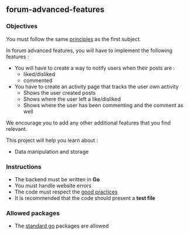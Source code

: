 ## forum-advanced-features

### Objectives

You must follow the same [principles](https://public.01-edu.org/subjects/forum/forum.en) as the first subject.

In forum advanced features, you will have to implement the following features :

- You will have to create a way to notify users when their posts are :
  - liked/disliked
  - commented
- You have to create an activity page that tracks the user own activity
  - Shows the user created posts
  - Shows where the user left a like/disliked
  - Shows where the user has been commenting and the comment as well

We encourage you to add any other additional features that you find relevant.

This project will help you learn about :

- Data manipulation and storage

### Instructions

- The backend must be written in **Go**
- You must handle website errors
- The code must respect the [good practices](https://public.01-edu.org/subjects/good-practices.en)
- It is recommended that the code should present a **test file**

### Allowed packages

- The [standard go](https://golang.org/pkg/) packages are allowed
